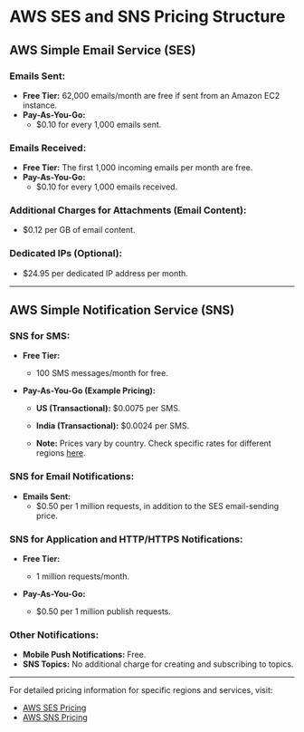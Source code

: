 # AWS SES and SNS Pricing Structure

## AWS Simple Email Service (SES)

### Emails Sent:
- **Free Tier:** 62,000 emails/month are free if sent from an Amazon EC2 instance.
- **Pay-As-You-Go:**
  - $0.10 for every 1,000 emails sent.

### Emails Received:
- **Free Tier:** The first 1,000 incoming emails per month are free.
- **Pay-As-You-Go:**
  - $0.10 for every 1,000 emails received.

### Additional Charges for Attachments (Email Content):
- $0.12 per GB of email content.

### Dedicated IPs (Optional):
- $24.95 per dedicated IP address per month.

---

## AWS Simple Notification Service (SNS)

### SNS for SMS:
- **Free Tier:**
  - 100 SMS messages/month for free.

- **Pay-As-You-Go (Example Pricing):**
  - **US (Transactional):** $0.0075 per SMS.
  - **India (Transactional):** $0.0024 per SMS.
  
  - **Note:** Prices vary by country. Check specific rates for different regions [here](https://aws.amazon.com/sns/sms-pricing/).

### SNS for Email Notifications:
- **Emails Sent:**
  - $0.50 per 1 million requests, in addition to the SES email-sending price.

### SNS for Application and HTTP/HTTPS Notifications:
- **Free Tier:**
  - 1 million requests/month.

- **Pay-As-You-Go:**
  - $0.50 per 1 million publish requests.

### Other Notifications:
- **Mobile Push Notifications:** Free.
- **SNS Topics:** No additional charge for creating and subscribing to topics.

---

For detailed pricing information for specific regions and services, visit:
- [AWS SES Pricing](https://aws.amazon.com/ses/pricing/)
- [AWS SNS Pricing](https://aws.amazon.com/sns/pricing/)
